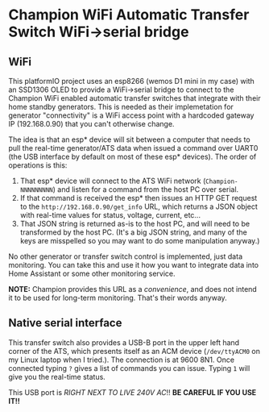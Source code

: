 # Champion WiFi Automatic Transfer Switch WiFi->serial bridge

## WiFi
This platformIO project uses an esp8266 (wemos D1 mini in my case) with an SSD1306 OLED to provide a WiFi->serial bridge to connect to the Champion WiFi enabled automatic transfer switches that integrate with their home standby generators. This is needed as their implemetation for generator "connectivity" is a WiFi access point with a hardcoded gateway IP (192.168.0.90) that you can't otherwise change.

The idea is that an esp* device will sit between a computer that needs to pull the real-time generator/ATS data when issued a command over UART0 (the USB interface by default on most of these esp* devices). The order of operations is this:
1. That esp* device will connect to the ATS WiFi network (`Champion-NNNNNNNNN`) and listen for a command from the host PC over serial. 
2. If that command is received the esp* then issues an HTTP GET request to the `http://192.168.0.90/get_info` URL, which returns a JSON object with real-time values for status, voltage, current, etc...
3. That JSON string is returned as-is to the host PC, and will need to be transformed by the host PC. (It's a big JSON string, and many of the keys are misspelled so you may want to do some manipulation anyway.)

No other generator or transfer switch control is implemented, just data monitoring. You can take this and use it how you want to integrate data into Home Assistant or some other monitoring service.

**NOTE:** Champion provides this URL as a *convenience*, and does not intend it to be used for long-term monitoring. That's their words anyway.

## Native serial interface
This transfer switch also provides a USB-B port in the upper left hand corner of the ATS, which presents itself as an ACM device (`/dev/ttyACM0` on my Linux laptop when I tried.). The connection is at 9600 8N1. Once connected typing `?` gives a list of commands you can issue. Typing `1` will give you the real-time status.

This USB port is _RIGHT NEXT TO LIVE 240V AC_!! **BE CAREFUL IF YOU USE IT!!**